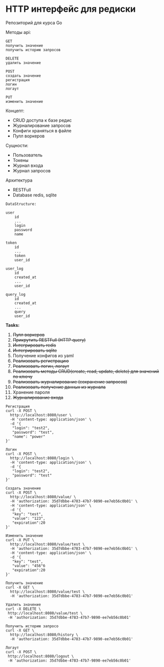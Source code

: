# HTTP интерфейс для редиски
Репозиторий для курса Go

Методы api:
```
GET
получить значение
получить историю запросов

DELETE
удалить значение

POST
создать значение
регистрация
логин
логаут

PUT
изменить значение

```
Концепт:
  * CRUD доступа к базе редис
  * Журналирование запросов
  * Конфиги храняться в файле
  * Пулл воркеров

Сущности:
  * Пользователь
  * Токены
  * Журнал входа
  * Журнал запросов


  
 Архитектура
 * RESTFull
 * Database redis, sqlite
 
```
DataStructure:

user
    id
    ...
    login
    password
    name
    
token
    id
    ...
    token
    user_id
        
user_log
    id
    created_at
    ...
    user_id
    
query_log
    id
    created_at
    ...
    query
    user_id
```

**Tasks:**
  1. ~~Пулл воркеров~~
  1. ~~Прикрутить RESTFull (HTTP query)~~
  1. ~~Интегрировать redis~~
  1. ~~Интегрировать sqlite~~
  1. Получение конфигов из yaml
  1. ~~Реализовать регистрацию~~
  1. ~~Реализовать логин, логаут~~
  1. ~~Реализовать методы CRUD(create, read, update, delete) для значений по ключу~~
  1. ~~Реализовать журналирование (сохранение запросов)~~
  1. ~~Реализовать получение данных из журнала~~
  1. Хранение пароля
  1. ~~Журналирование входа~~
  
 ```
 Регистрация
 curl -X POST \
   http://localhost:8080/user \
   -H 'content-type: application/json' \
   -d '{
 	"login": "test2",
 	"password": "test",
 	"name": "power"
 }'
 
 Логин
 curl -X POST \
   http://localhost:8080/login \
   -H 'content-type: application/json' \
   -d '{
 	"login": "test2",
 	"password": "test"
 }'
 
 Создать значение
 curl -X POST \
   http://localhost:8080/value/ \
   -H 'authorization: 35d7dbbe-4783-47b7-9890-ee7eb56c0b01' \
   -H 'content-type: application/json' \
   -d '{
	"key": "test",
	"value": "123",
	"expiration":20
 }'
 
 Изменить значение
 curl -X PUT \
   http://localhost:8080/value/test \
   -H 'authorization: 35d7dbbe-4783-47b7-9890-ee7eb56c0b01' \
   -H 'content-type: application/json' \
   -d '{
 	"key": "test",
 	"value": "456"б
 	"expiration":20
 }'
 
Получить значение
 curl -X GET \
   http://localhost:8080/value/test \
   -H 'authorization: 35d7dbbe-4783-47b7-9890-ee7eb56c0b01'

Удалить значение
curl -X DELETE \
  http://localhost:8080/value/test \
  -H 'authorization: 35d7dbbe-4783-47b7-9890-ee7eb56c0b01'
  
Получить историю запросо
 curl -X GET \
   http://localhost:8080/history \
   -H 'authorization: 35d7dbbe-4783-47b7-9890-ee7eb56c0b01'
   
Логаут
curl -X POST \
  http://localhost:8080/logout \
  -H 'authorization: 35d7dbbe-4783-47b7-9890-ee7eb56c0b01'

```